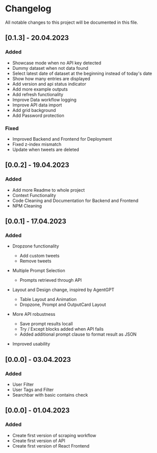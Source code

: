 # Changelog

All notable changes to this project will be documented in this file.

## [0.1.3] - 20.04.2023

### Added 

- Showcase mode when no API key detected
- Dummy dataset when not data found
- Select latest date of dataset at the beginning instead of today's date
- Show how many entries are displayed
- Add version and api status indicator
- Add more example outputs
- Add refresh functionality
- Improve Data workflow logging
- Improve API data import
- Add grid background
- Add Password protection

### Fixed

- Improved Backend and Frontend for Deployment
- Fixed z-index mismatch
- Update when tweets are deleted 

## [0.0.2] - 19.04.2023

### Added
- Add more Readme to whole project
- Context Functionality
- Code Cleaning and Documentation for Backend and Frontend
- NPM Cleaning

## [0.0.1] - 17.04.2023

### Added
- Dropzone functionality
    - Add custom tweets
    - Remove tweets

- Multiple Prompt Selection
    - Prompts retrieved through API

- Layout and Design change, inspired by AgentGPT
    - Table Layout and Animation
    - Dropzone, Prompt and OutputCard Layout

- More API robustness
    - Save prompt results locall
    - Try / Except blocks added when API fails
    - Added additional prompt clause to format result as JSON

- Improved usability

## [0.0.0] - 03.04.2023

### Added

- User Filter
- User Tags and Filter
- Searchbar with basic contains check

## [0.0.0] - 01.04.2023

### Added

- Create first version of scraping workflow
- Create first version of API
- Create first version of React Frontend

